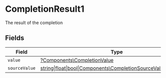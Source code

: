 # CompletionResult1

The result of the completion


## Fields

| Field                                                                                                              | Type                                                                                                               | Required                                                                                                           | Description                                                                                                        |
| ------------------------------------------------------------------------------------------------------------------ | ------------------------------------------------------------------------------------------------------------------ | ------------------------------------------------------------------------------------------------------------------ | ------------------------------------------------------------------------------------------------------------------ |
| `value`                                                                                                            | [?Components\CompletionValue](../../Models/Components/CompletionValue.md)                                          | :heavy_minus_sign:                                                                                                 | N/A                                                                                                                |
| `sourceValue`                                                                                                      | [string\|float\|bool\|Components\CompletionSourceValue4\|array\|null](../../Models/Components/CompletionSourceValue.md) | :heavy_minus_sign:                                                                                                 | N/A                                                                                                                |